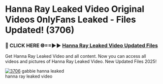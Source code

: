 # Hanna Ray Leaked Video Original Videos 0nlyFans Leaked - Files Updated! (3706)

<h3>🔴 CLICK HERE 🌐==►► <a href="https://tinyurl.com/2jnfzry5" rel="nofollow">Hanna Ray Leaked Video Updated Files</a></h3>

Get Hanna Ray Leaked Video and all content. Now you can access all videos and pictures of Hanna Ray Leaked Video. New Updated Files 2025!

[![3706](https://i.imgur.com/GyGTBgg.gif)](https://tinyurl.com/2jnfzry5)
gabbie hanna leaked<br>
hanna ray leaked video